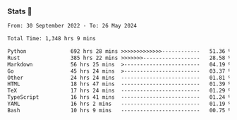 ### Stats 👋
<!--START_SECTION:waka-->

```txt
From: 30 September 2022 - To: 26 May 2024

Total Time: 1,348 hrs 9 mins

Python              692 hrs 28 mins >>>>>>>>>>>>>------------   51.36 %
Rust                385 hrs 22 mins >>>>>>>------------------   28.58 %
Markdown            56 hrs 25 mins  >------------------------   04.19 %
Go                  45 hrs 24 mins  >------------------------   03.37 %
Other               24 hrs 24 mins  -------------------------   01.81 %
HTML                18 hrs 47 mins  -------------------------   01.39 %
TeX                 17 hrs 24 mins  -------------------------   01.29 %
TypeScript          16 hrs 41 mins  -------------------------   01.24 %
YAML                16 hrs 2 mins   -------------------------   01.19 %
Bash                10 hrs 9 mins   -------------------------   00.75 %
```

<!--END_SECTION:waka-->

<!--
**buhaytza2005/buhaytza2005** is a ✨ _special_ ✨ repository because its `README.md` (this file) appears on your GitHub profile.

Here are some ideas to get you started:

- 🔭 I’m currently working on ...
- 🌱 I’m currently learning ...
- 👯 I’m looking to collaborate on ...
- 🤔 I’m looking for help with ...
- 💬 Ask me about ...
- 📫 How to reach me: ...
- 😄 Pronouns: ...
- ⚡ Fun fact: ...
-->


